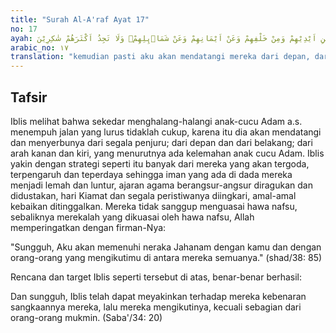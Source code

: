 ```yaml
---
title: "Surah Al-A'raf Ayat 17"
no: 17
ayah: ثُمَّ لَاٰتِيَنَّهُمْ مِّنْۢ بَيْنِ اَيْدِيْهِمْ وَمِنْ خَلْفِهِمْ وَعَنْ اَيْمَانِهِمْ وَعَنْ شَمَاۤىِٕلِهِمْۗ وَلَا تَجِدُ اَكْثَرَهُمْ شٰكِرِيْنَ
arabic_no: ١٧
translation: "kemudian pasti aku akan mendatangi mereka dari depan, dari belakang, dari kanan dan dari kiri mereka. Dan Engkau tidak akan mendapati kebanyakan mereka bersyukur.”"
---
```


## Tafsir

Iblis melihat bahwa sekedar menghalang-halangi anak-cucu Adam a.s. menempuh jalan yang lurus tidaklah cukup, karena itu dia akan mendatangi dan menyerbunya dari segala penjuru; dari depan dan dari belakang; dari arah kanan dan kiri, yang menurutnya ada kelemahan anak cucu Adam. Iblis yakin dengan strategi seperti itu banyak dari mereka yang akan tergoda, terpengaruh dan teperdaya sehingga iman yang ada di dada mereka menjadi lemah dan luntur, ajaran agama berangsur-angsur diragukan dan didustakan, hari Kiamat dan segala peristiwanya diingkari, amal-amal kebaikan ditinggalkan. Mereka tidak sanggup menguasai hawa nafsu, sebaliknya merekalah yang dikuasai oleh hawa nafsu, Allah memperingatkan dengan firman-Nya: 

"Sungguh, Aku akan memenuhi neraka Jahanam dengan kamu dan dengan orang-orang yang mengikutimu di antara mereka semuanya." (shad/38: 85)

Rencana dan target Iblis seperti tersebut di atas, benar-benar berhasil: 

Dan sungguh, Iblis telah dapat meyakinkan terhadap mereka kebenaran sangkaannya mereka, lalu mereka mengikutinya, kecuali sebagian dari orang-orang mukmin. (Saba'/34: 20)